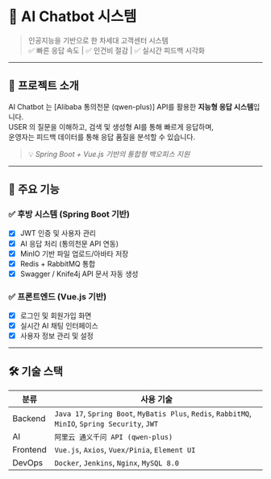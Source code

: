 # 🤖 AI Chatbot 시스템

> 인공지능을 기반으로 한 차세대 고객센터 시스템  
> ✅ 빠른 응답 속도 | ✅ 인건비 절감 | ✅ 실시간 피드백 시각화

---

## 🧩 프로젝트 소개

AI Chatbot 는 [Alibaba 통의천문 (qwen-plus)] API를 활용한 **지능형 응답 시스템**입니다.  
USER 의 질문을 이해하고, 검색 및 생성형 AI를 통해 빠르게 응답하며,  
운영자는 피드백 데이터를 통해 응답 품질을 분석할 수 있습니다.

> 💡 *Spring Boot + Vue.js 기반의 통합형 백오피스 지원*

---

## 🔧 주요 기능

### ✅ 후방 시스템 (Spring Boot 기반)
- [x] JWT 인증 및 사용자 관리
- [x] AI 응답 처리 (통의천문 API 연동)
- [x] MinIO 기반 파일 업로드/아바타 저장
- [x] Redis + RabbitMQ 통합
- [x] Swagger / Knife4j API 문서 자동 생성

### ✅ 프론트엔드 (Vue.js 기반)
- [x] 로그인 및 회원가입 화면
- [x] 실시간 AI 채팅 인터페이스
- [x] 사용자 정보 관리 및 설정

---

## 🛠 기술 스택

| 분류 | 사용 기술 |
|------|------------|
| Backend | `Java 17`, `Spring Boot`, `MyBatis Plus`, `Redis`, `RabbitMQ`, `MinIO`, `Spring Security`, `JWT` |
| AI | `阿里云 通义千问 API (qwen-plus)` |
| Frontend | `Vue.js`, `Axios`, `Vuex/Pinia`, `Element UI` |
| DevOps | `Docker`, `Jenkins`, `Nginx`, `MySQL 8.0` |
